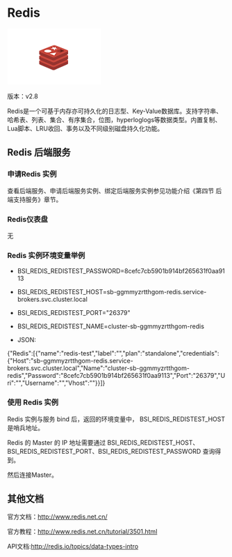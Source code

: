 # Redis

![](img/Redis.png)

版本：v2.8

Redis是一个可基于内存亦可持久化的日志型、Key-Value数据库。支持字符串、哈希表、列表、集合、有序集合，位图，hyperloglogs等数据类型。内置复制、Lua脚本、LRU收回、事务以及不同级别磁盘持久化功能。

## Redis 后端服务

### 申请Redis 实例

查看后端服务、申请后端服务实例、绑定后端服务实例参见功能介绍《第四节 后端支持服务》章节。

### Redis仪表盘

无

### Redis 实例环境变量举例

- BSI_REDIS_REDISTEST_PASSWORD=8cefc7cb5901b914bf265631f0aa9113
- BSI_REDIS_REDISTEST_HOST=sb-ggmmyzrtthgom-redis.service-brokers.svc.cluster.local
- BSI_REDIS_REDISTEST_PORT="26379"
- BSI_REDIS_REDISTEST_NAME=cluster-sb-ggmmyzrtthgom-redis

- JSON:

{"Redis":[{"name":"redis-test","label":"","plan":"standalone","credentials":{"Host":"sb-ggmmyzrtthgom-redis.service-brokers.svc.cluster.local","Name":"cluster-sb-ggmmyzrtthgom-redis","Password":"8cefc7cb5901b914bf265631f0aa9113","Port":"26379","Uri":"","Username":"","Vhost":""}}]}

### 使用 Redis 实例

Redis 实例与服务 bind 后，返回的环境变量中， BSI_REDIS_REDISTEST_HOST 是哨兵地址。

Redis 的 Master 的 IP 地址需要通过 BSI_REDIS_REDISTEST_HOST、BSI_REDIS_REDISTEST_PORT、BSI_REDIS_REDISTEST_PASSWORD 查询得到。

然后连接Master。

## 其他文档

官方文档：http://www.redis.net.cn/

官方教程：http://www.redis.net.cn/tutorial/3501.html

API文档:http://redis.io/topics/data-types-intro


